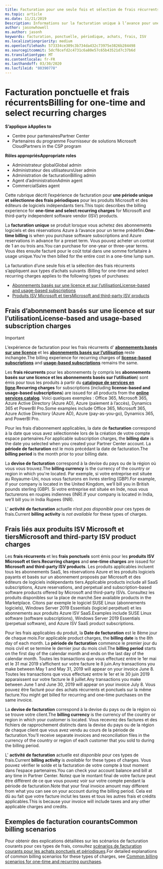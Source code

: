 ```yaml
---
title: Facturation pour une seule fois et sélection de frais récurrents | Espace partenaires
ms.topic: article
ms.date: 11/21/2019
Description: Informations sur la facturation unique à l’avance pour une période prédéfinie (abonnements mensuels et annuels) et facturation pour les frais récurrents de sélection (pour les produits ISV Microsoft et tiers applicables) dans l’espace partenaires.
author: jasonwhowell
ms.author: jasonh
keywords: facturation, ponctuelle, périodique, achats, frais, ISV
ms.localizationpriority: medium
ms.openlocfilehash: 573334ce309c3b734da432c73975e3826b284498
ms.sourcegitcommit: 5dcf8cefd2c4731c6a80e57c65b43521d7c37b6d
ms.translationtype: MT
ms.contentlocale: fr-FR
ms.lasthandoff: 03/30/2020
ms.locfileid: "80390778"
---
```

#  <a name="billing-for-one-time-and-select-recurring-charges"></a><span data-ttu-id="0056f-104">Facturation ponctuelle et frais récurrents</span><span class="sxs-lookup"><span data-stu-id="0056f-104">Billing for one-time and select recurring charges</span></span>

<span data-ttu-id="0056f-105">**S’applique à**</span><span class="sxs-lookup"><span data-stu-id="0056f-105">**Applies to**</span></span>
- <span data-ttu-id="0056f-106">Centre pour partenaires</span><span class="sxs-lookup"><span data-stu-id="0056f-106">Partner Center</span></span>
- <span data-ttu-id="0056f-107">Partenaires du programme Fournisseur de solutions Microsoft Cloud</span><span class="sxs-lookup"><span data-stu-id="0056f-107">Partners in the CSP program</span></span>

<span data-ttu-id="0056f-108">**Rôles appropriés**</span><span class="sxs-lookup"><span data-stu-id="0056f-108">**Appropriate roles**</span></span>
-   <span data-ttu-id="0056f-109">Administrateur global</span><span class="sxs-lookup"><span data-stu-id="0056f-109">Global admin</span></span>
-   <span data-ttu-id="0056f-110">Administrateur des utilisateurs</span><span class="sxs-lookup"><span data-stu-id="0056f-110">User admin</span></span>
-   <span data-ttu-id="0056f-111">Administration de facturation</span><span class="sxs-lookup"><span data-stu-id="0056f-111">Billing admin</span></span>
-   <span data-ttu-id="0056f-112">Agent d’administration</span><span class="sxs-lookup"><span data-stu-id="0056f-112">Admin agent</span></span>
-   <span data-ttu-id="0056f-113">Commercial</span><span class="sxs-lookup"><span data-stu-id="0056f-113">Sales agent</span></span>

<span data-ttu-id="0056f-114">Cette rubrique décrit l’expérience de facturation pour **une période unique et sélectionne des frais périodiques** pour les produits Microsoft et des éditeurs de logiciels indépendants tiers.</span><span class="sxs-lookup"><span data-stu-id="0056f-114">This topic describes the billing experience for **one-time and select recurring charges** for Microsoft and third-party independent software vendor (ISV) products.</span></span> 

<span data-ttu-id="0056f-115">La **facturation unique** se produit lorsque vous achetez des abonnements logiciels et des réservations Azure à l’avance pour un terme prédéfini.</span><span class="sxs-lookup"><span data-stu-id="0056f-115">**One-time billing** is when you purchase software subscriptions and Azure reservations in advance for a preset term.</span></span> <span data-ttu-id="0056f-116">Vous pouvez acheter un contrat de 1 an ou trois ans.</span><span class="sxs-lookup"><span data-stu-id="0056f-116">You can purchase for one-year or three-year terms.</span></span> <span data-ttu-id="0056f-117">Vous êtes ensuite facturé pour le coût total dans une somme forfaitaire à usage unique.</span><span class="sxs-lookup"><span data-stu-id="0056f-117">You're then billed for the entire cost in a one-time lump sum.</span></span>

<span data-ttu-id="0056f-118">La facturation d’une seule fois et la sélection des frais récurrents s’appliquent aux types d’achats suivants :</span><span class="sxs-lookup"><span data-stu-id="0056f-118">Billing for one-time and select recurring charges applies to the following types of purchases:</span></span>

- [<span data-ttu-id="0056f-119">Abonnements basés sur une licence et sur l’utilisation</span><span class="sxs-lookup"><span data-stu-id="0056f-119">License-based and usage-based subscriptions</span></span>](#license-based-and-usage-based-subscription-charges)
- [<span data-ttu-id="0056f-120">Produits ISV Microsoft et tiers</span><span class="sxs-lookup"><span data-stu-id="0056f-120">Microsoft and third-party ISV products</span></span>](#microsoft-and-third-party-isv-product-charges)

## <a name="license-based-and-usage-based-subscription-charges"></a><span data-ttu-id="0056f-121">Frais d’abonnement basés sur une licence et sur l’utilisation</span><span class="sxs-lookup"><span data-stu-id="0056f-121">License-based and usage-based subscription charges</span></span>

> [!IMPORTANT]
> <span data-ttu-id="0056f-122">L’expérience de facturation pour les frais récurrents d' [**abonnements basés sur une licence**](license-based-billing.md) et les [**abonnements basés sur l’utilisation**](usage-based-billing.md) reste inchangée.</span><span class="sxs-lookup"><span data-stu-id="0056f-122">The billing experience for recurring charges of [**license-based subscriptions**](license-based-billing.md) and [**usage-based subscriptions**](usage-based-billing.md) remains the same.</span></span>

<span data-ttu-id="0056f-123">Les **frais récurrents** pour les abonnements (y compris les **abonnements basés sur une licence et les abonnements basés sur l’utilisation**) sont émis pour tous les produits à partir du [**catalogue de services en ligne**](https://partner.microsoft.com/commerce/preferredoffers/list).</span><span class="sxs-lookup"><span data-stu-id="0056f-123">**Recurring charges** for subscriptions (including **license-based and usage-based subscriptions**) are issued for all products from the [**online services catalog**](https://partner.microsoft.com/commerce/preferredoffers/list).</span></span> <span data-ttu-id="0056f-124">Voici quelques exemples : Office 365, Microsoft 365, Azure Active Directory (Azure AD), Azure (paiement à l’accès), Dynamics 365 et PowerBI Pro.</span><span class="sxs-lookup"><span data-stu-id="0056f-124">Some examples include Office 365, Microsoft 365, Azure Active Directory (Azure AD), Azure (pay-as-you-go), Dynamics 365, and PowerBI Pro.</span></span>

<span data-ttu-id="0056f-125">Pour les frais d’abonnement applicables, la date de **facturation** correspond à la date que vous avez sélectionnée lors de la création de votre compte espace partenaires.</span><span class="sxs-lookup"><span data-stu-id="0056f-125">For applicable subscription charges, the **billing date** is the date you selected when you created your Partner Center account.</span></span> <span data-ttu-id="0056f-126">La **période de facturation** est le mois précédant la date de facturation.</span><span class="sxs-lookup"><span data-stu-id="0056f-126">The **billing period** is the month prior to your billing date.</span></span>

<span data-ttu-id="0056f-127">La **devise de facturation** correspond à la devise du pays ou de la région où vous vous trouvez.</span><span class="sxs-lookup"><span data-stu-id="0056f-127">The **billing currency** is the currency of the country or region in which you're located.</span></span> <span data-ttu-id="0056f-128">Par exemple, si votre entreprise est située au Royaume-Uni, nous vous facturons en livres sterling (GBP).</span><span class="sxs-lookup"><span data-stu-id="0056f-128">For example, if your company is located in the United Kingdom, we’ll bill you in British pounds sterling (GBP).</span></span> <span data-ttu-id="0056f-129">Si votre entreprise est située en Inde, nous vous facturerons en roupies indiennes (INR).</span><span class="sxs-lookup"><span data-stu-id="0056f-129">If your company is located in India, we’ll bill you in India Rupees (INR).</span></span>

<span data-ttu-id="0056f-130">L' **activité de facturation** actuelle n’est *pas disponible* pour ces types de frais.</span><span class="sxs-lookup"><span data-stu-id="0056f-130">Current **billing activity** is *not available* for these types of charges.</span></span>

## <a name="microsoft-and-third-party-isv-product-charges"></a><span data-ttu-id="0056f-131">Frais liés aux produits ISV Microsoft et tiers</span><span class="sxs-lookup"><span data-stu-id="0056f-131">Microsoft and third-party ISV product charges</span></span>

<span data-ttu-id="0056f-132">Les **frais récurrents** et les **frais ponctuels** sont émis pour les **produits ISV Microsoft et tiers**.</span><span class="sxs-lookup"><span data-stu-id="0056f-132">**Recurring charges** and **one-time charges** are issued for **Microsoft and third-party ISV products**.</span></span> <span data-ttu-id="0056f-133">Les produits applicables incluent tous les abonnements SaaS, les réservations Azure et les produits logiciels payants et basés sur un abonnement proposés par Microsoft et des éditeurs de logiciels indépendants tiers.</span><span class="sxs-lookup"><span data-stu-id="0056f-133">Applicable products include all SaaS subscriptions, Azure reservations, and perpetual and subscription-based software products offered by Microsoft and third-party ISVs.</span></span> <span data-ttu-id="0056f-134">Consultez les produits disponibles sur la place de marché.</span><span class="sxs-lookup"><span data-stu-id="0056f-134">See available products in the Marketplace.</span></span> <span data-ttu-id="0056f-135">Citons par exemple le logiciel SUSE Linux (abonnements logiciels), Windows Server 2019 Essentials (logiciel perpétuel) et les abonnements aux produits Azure ISV SaaS.</span><span class="sxs-lookup"><span data-stu-id="0056f-135">Examples include SUSE Linux software (software subscriptions), Windows Server 2019 Essentials (perpetual software), and Azure ISV SaaS product subscriptions.</span></span>

<span data-ttu-id="0056f-136">Pour les frais applicables du produit, la **Date de facturation** est le 8ème jour de chaque mois.</span><span class="sxs-lookup"><span data-stu-id="0056f-136">For applicable product charges, the **billing date** is the 8th day of each month.</span></span> <span data-ttu-id="0056f-137">La **période de facturation** commence le premier jour du mois civil et se termine le dernier jour du mois civil.</span><span class="sxs-lookup"><span data-stu-id="0056f-137">The **billing period** starts on the first day of the calendar month and ends on the last day of the calendar month.</span></span> <span data-ttu-id="0056f-138">Toutes les transactions que vous effectuez entre le 1er mai et le 31 mai 2019 s’affichent sur votre facture le 8 juin.</span><span class="sxs-lookup"><span data-stu-id="0056f-138">Any transactions you make between May 1 and May 31, 2019 will appear on your invoice June 8.</span></span> <span data-ttu-id="0056f-139">Toutes les transactions que vous effectuez entre le 1er et le 30 juin 2019 apparaissent sur votre facture le 8 juillet.</span><span class="sxs-lookup"><span data-stu-id="0056f-139">Any transactions you make between June 1 and June 30, 2019 will appear on your invoice July 8.</span></span> <span data-ttu-id="0056f-140">Vous pouvez être facturé pour des achats récurrents et ponctuels sur la même facture.</span><span class="sxs-lookup"><span data-stu-id="0056f-140">You might get billed for recurring and one-time purchases on the same invoice.</span></span>

<span data-ttu-id="0056f-141">La **devise de facturation** correspond à la devise du pays ou de la région où se trouve votre client.</span><span class="sxs-lookup"><span data-stu-id="0056f-141">The **billing currency** is the currency of the country or region in which your customer is located.</span></span> <span data-ttu-id="0056f-142">Vous recevrez des factures et des fichiers de rapprochement distincts dans la devise du pays ou de la région de chaque client que vous avez vendu au cours de la période de facturation.</span><span class="sxs-lookup"><span data-stu-id="0056f-142">You’ll receive separate invoices and reconciliation files in the currency of the country or region of each customer that you sold to during the billing period.</span></span>

<span data-ttu-id="0056f-143">L' **activité de facturation** actuelle est *disponible* pour ces types de frais.</span><span class="sxs-lookup"><span data-stu-id="0056f-143">Current **billing activity** is *available* for these types of charges.</span></span> <span data-ttu-id="0056f-144">Vous pouvez vérifier le solde et la facturation de votre compte à tout moment dans l’espace partenaires.</span><span class="sxs-lookup"><span data-stu-id="0056f-144">You can check your account balance and bill at any time in Partner Center.</span></span> <span data-ttu-id="0056f-145">Notez que le montant final de votre facture peut être différent de ce que vous pouvez voir sur votre compte pendant la période de facturation.</span><span class="sxs-lookup"><span data-stu-id="0056f-145">Note that your final invoice amount may different from what you can see on your account during the billing period.</span></span> <span data-ttu-id="0056f-146">Cela est dû au fait que votre facture inclut les taxes et tous les autres frais et crédits applicables.</span><span class="sxs-lookup"><span data-stu-id="0056f-146">This is because your invoice will include taxes and any other applicable charges and credits.</span></span>

## <a name="common-billing-scenarios"></a><span data-ttu-id="0056f-147">Exemples de facturation courants</span><span class="sxs-lookup"><span data-stu-id="0056f-147">Common billing scenarios</span></span>

<span data-ttu-id="0056f-148">Pour obtenir des explications détaillées sur les scénarios de facturation courants pour ces types de frais, consultez [scénarios de facturation courants pour les achats ponctuels et périodiques](common-billing-scenarios-onetime-recurring.md).</span><span class="sxs-lookup"><span data-stu-id="0056f-148">For detailed explanations of common billing scenarios for these types of charges, see [Common billing scenarios for one-time and recurring purchases](common-billing-scenarios-onetime-recurring.md).</span></span>
